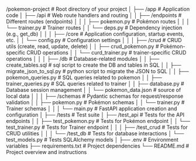 /pokemon-project                # Root directory of your project
│
├── /app                        # Application code
│   ├── /api                    # Web route handlers and routing
│   │   ├── /endpoints          # Different routes (endpoints)
│   │   │   ├── pokemon.py      # Pokémon routes
│   │   │   └── trainer.py      # Trainer routes
│   │   └── deps.py             # Dependency injection (e.g., get_db)
│   │
│   ├── /core                   # Application configuration, startup events, etc.
│   │   └── config.py           # Configuration settings
│   │
│   ├── /crud                   # CRUD utils (create, read, update, delete)
│   │   ├── crud_pokemon.py     # Pokémon-specific CRUD operations
│   │   └── curd_trainer.py     # trainer-specific CRUD operations
│   │
│   ├── /db                     # Database-related modules
│   │   ├── create_tables.sql   # sql script to create the DB and tables in SQL
│   │   ├── migrate_json_to_sql.py   # python script to migrate the JSON to SQL
│   │   ├── pokemon_queries.py  # SQL queries related to pokemon
│   │   ├── trainer_queries.py  # SQL queries related to trainer
│   │   ├── database.py         # Database session management
│   │   └── pokemon_data.json   # source of local data
│   │
│   ├── /schemas                # Pydantic schemas for request/response validation
│   │   ├── pokemon.py          # Pokémon schemas
│   │   └── trainer.py          # Trainer schemas
│   │
│   └── main.py                 # FastAPI application creation and configuration
│
├── /tests                      # Test suite
│   ├── /test_api               # Tests for the API endpoints
│   │   ├── test_pokemon.py     # Tests for Pokémon endpoint
│   │   └── test_trainer.py     # Tests for Trainer endpoint
│   │
│   ├── /test_crud              # Tests for CRUD utilities
│   │
│   └── /test_db                # Tests for database interactions
│       └── test_models.py      # Tests SQLAlchemy models
│
├── .env                        # Environment variables
├── requirements.txt            # Project dependencies
└── README.md                   # Project overview and instructions
